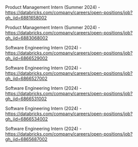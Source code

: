 Product Management Intern (Summer 2024) - https://databricks.com/company/careers/open-positions/job?gh_jid=6881658002

Product Management Intern (Summer 2024) - https://databricks.com/company/careers/open-positions/job?gh_jid=6883068002

Software Engineering Intern (2024) - https://databricks.com/company/careers/open-positions/job?gh_jid=6866529002

Software Engineering Intern (2024) - https://databricks.com/company/careers/open-positions/job?gh_jid=6866527002

Software Engineering Intern (2024) - https://databricks.com/company/careers/open-positions/job?gh_jid=6866531002

Software Engineering Intern (2024) - https://databricks.com/company/careers/open-positions/job?gh_jid=6866534002

Software Engineering Intern (2024) - https://databricks.com/company/careers/open-positions/job?gh_jid=6865687002

